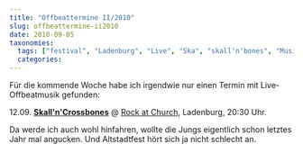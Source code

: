 ```yaml
---
title: "Offbeattermine II/2010"
slug: offbeattermine-ii2010
date: 2010-09-05
taxonomies:
  tags: ["festival", "Ladenburg", "Live", "Ska", "skall'n'bones", "Musik"]
  categories: 
---
```


<p>Für die kommende Woche habe ich irgendwie nur einen Termin mit  Live-Offbeatmusik gefunden:

12.09. <a href="http://www.myspace.com/skallandcrossbones"><strong>Skall'n'Crossbones</strong></a> @ <a href="http://www.rockatchurch.de/">Rock at Church</a>, Ladenburg, 20:30 Uhr.

Da werde ich auch wohl hinfahren, wollte die Jungs eigentlich schon letztes Jahr mal angucken. Und Altstadtfest hört sich ja nicht schlecht an.</p>